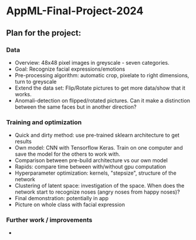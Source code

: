 # AppML-Final-Project-2024

## Plan for the project: 

### Data
- Overview: 48x48 pixel images in greyscale - seven categories.
- Goal: Recognize facial expressions/emotions
- Pre-processing algorithm: automatic crop, pixelate to right dimensions, turn to greyscale
- Extend the data set: Flip/Rotate pictures to get more data/show that it works.
- Anomali-detection on flipped/rotated pictures. Can it make a distinction between the same faces but in another direction? 

### Training and optimization
- Quick and dirty method: use pre-trained sklearn architecture to get results
- Own model: CNN with Tensorflow Keras. Train on one computer and save the model for the others to work with. 
- Comparison between pre-build architecture vs our own model
- Rapids: compare time between with/without gpu computation
- Hyperparameter optimization: kernels, "stepsize", structure of the network
- Clustering of latent space: investigation of the space. When does the network start to recognize noses (angry noses from happy noses)? 
- Final demonstration: potentially in app
- Picture on whole class with facial expression 

### Further work / improvements 
- 
